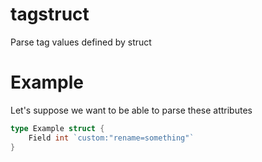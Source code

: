 # tagstruct

Parse tag values defined by struct

# Example

Let's suppose we want to be able to parse these attributes

```go
type Example struct {
    Field int `custom:"rename=something"`
}
```
